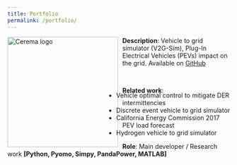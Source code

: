 ```yaml
---
title: Portfolio
permalink: /portfolio/
---
```


<img style="float: left; margin-right: 10px;" src="{{ site.baseurl }}/assets/image/v2g.jpg" alt="Cerema logo" width="250">

<b>Description</b>: Vehicle to grid simulator (V2G-Sim),
Plug-In Electrical Vehicles (PEVs) impact on the grid. Available on
<a href="https://github.com/Samveg/V2G-Sim-beta">GitHub</a>

<br>

<p>
<b>Related work</b>:
  <ul style="margin-top: -20px;">
    <li style="text-indent: -1em; padding-left: 1em;">Vehicle optimal control to mitigate DER intermittencies</li>
    <li style="text-indent: -1em; padding-left: 1em;">Discrete event vehicle to grid simulator</li>
    <li style="text-indent: -1em; padding-left: 1em;">California Energy Commission 2017 PEV load forecast</li>
    <li style="text-indent: -1em; padding-left: 1em;">Hydrogen vehicle to grid simulator</li>
  </ul>
</p>

<p><b>Role</b>: Main developer / Research work <b>[Python, Pyomo, Simpy, PandaPower, MATLAB]</b></p>
